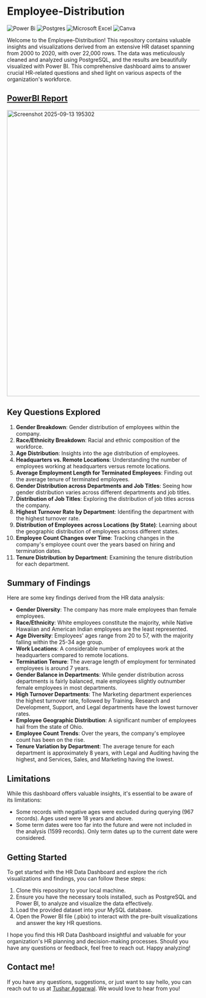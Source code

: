 # Employee-Distribution
![Power Bi](https://img.shields.io/badge/power_bi-F2C811?style=for-the-badge&logo=powerbi&logoColor=black)
![Postgres](https://img.shields.io/badge/postgres-%23316192.svg?style=for-the-badge&logo=postgresql&logoColor=white)
![Microsoft Excel](https://img.shields.io/badge/Microsoft_Excel-217346?style=for-the-badge&logo=microsoft-excel&logoColor=white)
![Canva](https://img.shields.io/badge/Canva-%2300C4CC.svg?style=for-the-badge&logo=Canva&logoColor=white)

Welcome to the Employee-Distribution! This repository contains valuable insights and visualizations derived from an extensive HR dataset spanning from 2000 to 2020, with over 22,000 rows. The data was meticulously cleaned and analyzed using PostgreSQL, and the results are beautifully visualized with Power BI. This comprehensive dashboard aims to answer crucial HR-related questions and shed light on various aspects of the organization's workforce.



## [PowerBI Report](https://www.novypro.com/project/employee-distribution-dashboard-1) 

<img width="1306" height="747" alt="Screenshot 2025-09-13 195302" src="https://github.com/user-attachments/assets/2a6afbcf-a65f-477a-a0d6-1e964e052b1d" />



## Key Questions Explored

1. **Gender Breakdown**: Gender distribution of employees within the company.
2. **Race/Ethnicity Breakdown**: Racial and ethnic composition of the workforce.
3. **Age Distribution**: Insights into the age distribution of employees.
4. **Headquarters vs. Remote Locations**: Understanding the number of employees working at headquarters versus remote locations.
5. **Average Employment Length for Terminated Employees**: Finding out the average tenure of terminated employees.
6. **Gender Distribution across Departments and Job Titles**: Seeing how gender distribution varies across different departments and job titles.
7. **Distribution of Job Titles**: Exploring the distribution of job titles across the company.
8. **Highest Turnover Rate by Department**: Identifing the department with the highest turnover rate.
9. **Distribution of Employees across Locations (by State)**: Learning about the geographic distribution of employees across different states.
10. **Employee Count Changes over Time**: Tracking changes in the company's employee count over the years based on hiring and termination dates.
11. **Tenure Distribution by Department**: Examining the tenure distribution for each department.

## Summary of Findings

Here are some key findings derived from the HR data analysis:

- **Gender Diversity**: The company has more male employees than female employees.
- **Race/Ethnicity**: White employees constitute the majority, while Native Hawaiian and American Indian employees are the least represented.
- **Age Diversity**: Employees' ages range from 20 to 57, with the majority falling within the 25-34 age group.
- **Work Locations**: A considerable number of employees work at the headquarters compared to remote locations.
- **Termination Tenure**: The average length of employment for terminated employees is around 7 years.
- **Gender Balance in Departments**: While gender distribution across departments is fairly balanced, male employees slightly outnumber female employees in most departments.
- **High Turnover Departments**: The Marketing department experiences the highest turnover rate, followed by Training. Research and Development, Support, and Legal departments have the lowest turnover rates.
- **Employee Geographic Distribution**: A significant number of employees hail from the state of Ohio.
- **Employee Count Trends**: Over the years, the company's employee count has been on the rise.
- **Tenure Variation by Department**: The average tenure for each department is approximately 8 years, with Legal and Auditing having the highest, and Services, Sales, and Marketing having the lowest.

## Limitations

While this dashboard offers valuable insights, it's essential to be aware of its limitations:

- Some records with negative ages were excluded during querying (967 records). Ages used were 18 years and above.
- Some term dates were too far into the future and were not included in the analysis (1599 records). Only term dates up to the current date were considered.

## Getting Started

To get started with the HR Data Dashboard and explore the rich visualizations and findings, you can follow these steps:

1. Clone this repository to your local machine.
2. Ensure you have the necessary tools installed, such as PostgreSQL and Power BI, to analyze and visualize the data effectively.
3. Load the provided dataset into your MySQL database.
4. Open the Power BI file (.pbix) to interact with the pre-built visualizations and answer the key HR questions.

I hope you find this HR Data Dashboard insightful and valuable for your organization's HR planning and decision-making processes. Should you have any questions or feedback, feel free to reach out. Happy analyzing!



## Contact me!

If you have any questions, suggestions, or just want to say hello, you can reach out to us at [Tushar Aggarwal](mailto:info@tushar-aggarwal.com). We would love to hear from you!
